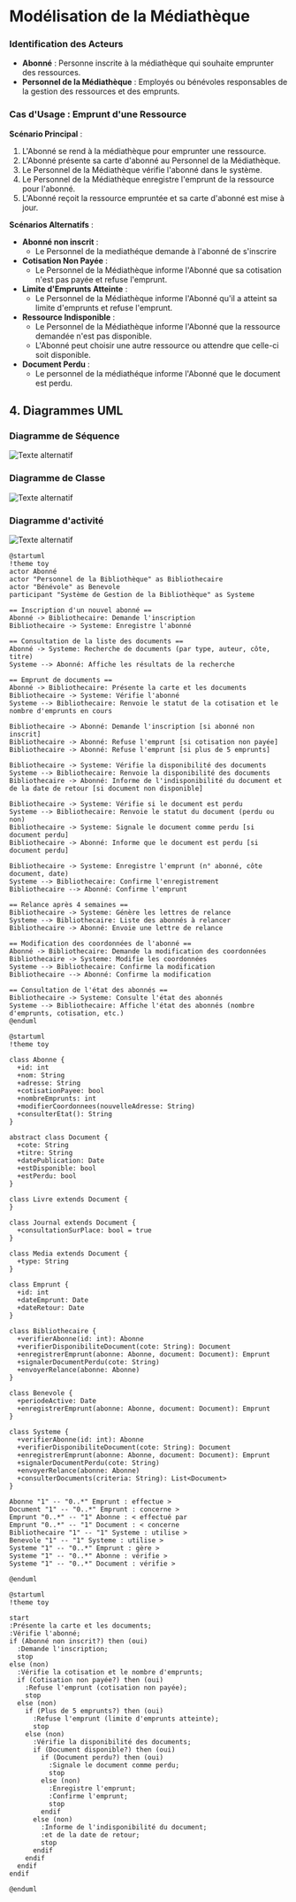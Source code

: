 # Modélisation de la Médiathèque

### Identification des Acteurs

- **Abonné** : Personne inscrite à la médiathèque qui souhaite emprunter des ressources.
- **Personnel de la Médiathèque** : Employés ou bénévoles responsables de la gestion des ressources et des emprunts.

### Cas d'Usage : Emprunt d'une Ressource

**Scénario Principal** :
1. L'Abonné se rend à la médiathèque pour emprunter une ressource.
2. L'Abonné présente sa carte d'abonné au Personnel de la Médiathèque.
3. Le Personnel de la Médiathèque vérifie l'abonné dans le système.
4. Le Personnel de la Médiathèque enregistre l'emprunt de la ressource pour l'abonné.
5. L'Abonné reçoit la ressource empruntée et sa carte d'abonné est mise à jour.

**Scénarios Alternatifs** :
- **Abonné non inscrit** : 
  - Le Personnel de la mediathéque demande à l'abonné de s'inscrire
- **Cotisation Non Payée** :
  - Le Personnel de la Médiathèque informe l'Abonné que sa cotisation n'est pas payée et refuse l'emprunt.
- **Limite d'Emprunts Atteinte** :
  - Le Personnel de la Médiathèque informe l'Abonné qu'il a atteint sa limite d'emprunts et refuse l'emprunt.
- **Ressource Indisponible** :
  - Le Personnel de la Médiathèque informe l'Abonné que la ressource demandée n'est pas disponible.
  - L'Abonné peut choisir une autre ressource ou attendre que celle-ci soit disponible.
- **Document Perdu** : 
  - Le personnel de la médiathéque informe l'Abonné que le document est perdu.


## 4. Diagrammes UML

### Diagramme de Séquence


![ Texte alternatif](/asset/diagramme_sequence.png "diagramme_sequence.png")

### Diagramme de Classe

![ Texte alternatif](/asset/diagramme_classe.png "diagramme_classe.png")

### Diagramme d'activité

![ Texte alternatif](/asset/diagramme_activite.png "diagramme_activite.png")

```plantuml
@startuml
!theme toy
actor Abonné
actor "Personnel de la Bibliothèque" as Bibliothecaire
actor "Bénévole" as Benevole
participant "Système de Gestion de la Bibliothèque" as Systeme

== Inscription d'un nouvel abonné ==
Abonné -> Bibliothecaire: Demande l'inscription
Bibliothecaire -> Systeme: Enregistre l'abonné

== Consultation de la liste des documents ==
Abonné -> Systeme: Recherche de documents (par type, auteur, côte, titre)
Systeme --> Abonné: Affiche les résultats de la recherche

== Emprunt de documents ==
Abonné -> Bibliothecaire: Présente la carte et les documents
Bibliothecaire -> Systeme: Vérifie l'abonné
Systeme --> Bibliothecaire: Renvoie le statut de la cotisation et le nombre d'emprunts en cours

Bibliothecaire -> Abonné: Demande l'inscription [si abonné non inscrit]
Bibliothecaire -> Abonné: Refuse l'emprunt [si cotisation non payée]
Bibliothecaire -> Abonné: Refuse l'emprunt [si plus de 5 emprunts]

Bibliothecaire -> Systeme: Vérifie la disponibilité des documents
Systeme --> Bibliothecaire: Renvoie la disponibilité des documents
Bibliothecaire -> Abonné: Informe de l'indisponibilité du document et de la date de retour [si document non disponible]

Bibliothecaire -> Systeme: Vérifie si le document est perdu
Systeme --> Bibliothecaire: Renvoie le statut du document (perdu ou non)
Bibliothecaire -> Systeme: Signale le document comme perdu [si document perdu]
Bibliothecaire -> Abonné: Informe que le document est perdu [si document perdu]

Bibliothecaire -> Systeme: Enregistre l'emprunt (n° abonné, côte document, date)
Systeme --> Bibliothecaire: Confirme l'enregistrement
Bibliothecaire --> Abonné: Confirme l'emprunt

== Relance après 4 semaines ==
Bibliothecaire -> Systeme: Génère les lettres de relance
Systeme --> Bibliothecaire: Liste des abonnés à relancer
Bibliothecaire -> Abonné: Envoie une lettre de relance

== Modification des coordonnées de l'abonné ==
Abonné -> Bibliothecaire: Demande la modification des coordonnées
Bibliothecaire -> Systeme: Modifie les coordonnées
Systeme --> Bibliothecaire: Confirme la modification
Bibliothecaire --> Abonné: Confirme la modification

== Consultation de l'état des abonnés ==
Bibliothecaire -> Systeme: Consulte l'état des abonnés
Systeme --> Bibliothecaire: Affiche l'état des abonnés (nombre d'emprunts, cotisation, etc.)
@enduml

@startuml
!theme toy

class Abonne {
  +id: int
  +nom: String
  +adresse: String
  +cotisationPayee: bool
  +nombreEmprunts: int
  +modifierCoordonnees(nouvelleAdresse: String)
  +consulterEtat(): String
}

abstract class Document {
  +cote: String
  +titre: String
  +datePublication: Date
  +estDisponible: bool
  +estPerdu: bool
}

class Livre extends Document {
}

class Journal extends Document {
  +consultationSurPlace: bool = true
}

class Media extends Document {
  +type: String
}

class Emprunt {
  +id: int
  +dateEmprunt: Date
  +dateRetour: Date
}

class Bibliothecaire {
  +verifierAbonne(id: int): Abonne
  +verifierDisponibiliteDocument(cote: String): Document
  +enregistrerEmprunt(abonne: Abonne, document: Document): Emprunt
  +signalerDocumentPerdu(cote: String)
  +envoyerRelance(abonne: Abonne)
}

class Benevole {
  +periodeActive: Date
  +enregistrerEmprunt(abonne: Abonne, document: Document): Emprunt
}

class Systeme {
  +verifierAbonne(id: int): Abonne
  +verifierDisponibiliteDocument(cote: String): Document
  +enregistrerEmprunt(abonne: Abonne, document: Document): Emprunt
  +signalerDocumentPerdu(cote: String)
  +envoyerRelance(abonne: Abonne)
  +consulterDocuments(criteria: String): List<Document>
}

Abonne "1" -- "0..*" Emprunt : effectue >
Document "1" -- "0..*" Emprunt : concerne >
Emprunt "0..*" -- "1" Abonne : < effectué par
Emprunt "0..*" -- "1" Document : < concerne
Bibliothecaire "1" -- "1" Systeme : utilise >
Benevole "1" -- "1" Systeme : utilise >
Systeme "1" -- "0..*" Emprunt : gère >
Systeme "1" -- "0..*" Abonne : vérifie >
Systeme "1" -- "0..*" Document : vérifie >

@enduml

@startuml
!theme toy

start
:Présente la carte et les documents;
:Vérifie l'abonné;
if (Abonné non inscrit?) then (oui)
  :Demande l'inscription;
  stop
else (non)
  :Vérifie la cotisation et le nombre d'emprunts;
  if (Cotisation non payée?) then (oui)
    :Refuse l'emprunt (cotisation non payée);
    stop
  else (non)
    if (Plus de 5 emprunts?) then (oui)
      :Refuse l'emprunt (limite d'emprunts atteinte);
      stop
    else (non)
      :Vérifie la disponibilité des documents;
      if (Document disponible?) then (oui)
        if (Document perdu?) then (oui)
          :Signale le document comme perdu;
          stop
        else (non)
          :Enregistre l'emprunt;
          :Confirme l'emprunt;
          stop
        endif
      else (non)
        :Informe de l'indisponibilité du document;
        :et de la date de retour;
        stop
      endif
    endif
  endif
endif

@enduml



